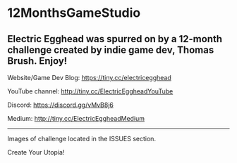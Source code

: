 # 12MonthsGameStudio

Electric Egghead was spurred on by a 12-month challenge created by indie game dev, Thomas Brush. Enjoy!
--------------------------
Website/Game Dev Blog: https://tiny.cc/electricegghead

YouTube channel: http://tiny.cc/ElectricEggheadYouTube

Discord: https://discord.gg/vMvB8j6

Medium: http://tiny.cc/ElectricEggheadMedium

----------------------
Images of challenge located in the ISSUES section.

Create Your Utopia!
